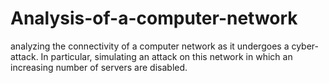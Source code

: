 # Analysis-of-a-computer-network
analyzing the connectivity of a computer network as it undergoes a cyber-attack. In particular, simulating an attack on this network in which an increasing number of servers are disabled.

